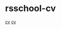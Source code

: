 # rsschool-cv
[cv](https://alexeyGre4ko.github.io/rsschool-cv/cv "cv")
[cv](https://alexeyGre4ko.github.io/rsschool-cv/ "cv")
